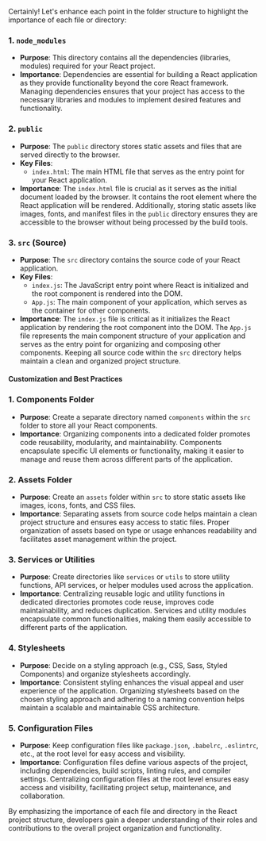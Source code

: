 Certainly! Let's enhance each point in the folder structure to highlight the importance of each file or directory:

### 1. `node_modules`

- **Purpose**: This directory contains all the dependencies (libraries, modules) required for your React project.
- **Importance**: Dependencies are essential for building a React application as they provide functionality beyond the core React framework. Managing dependencies ensures that your project has access to the necessary libraries and modules to implement desired features and functionality.

### 2. `public`

- **Purpose**: The `public` directory stores static assets and files that are served directly to the browser.
- **Key Files**:
  - `index.html`: The main HTML file that serves as the entry point for your React application.
- **Importance**: The `index.html` file is crucial as it serves as the initial document loaded by the browser. It contains the root element where the React application will be rendered. Additionally, storing static assets like images, fonts, and manifest files in the `public` directory ensures they are accessible to the browser without being processed by the build tools.

### 3. `src` (Source)

- **Purpose**: The `src` directory contains the source code of your React application.
- **Key Files**:
  - `index.js`: The JavaScript entry point where React is initialized and the root component is rendered into the DOM.
  - `App.js`: The main component of your application, which serves as the container for other components.
- **Importance**: The `index.js` file is critical as it initializes the React application by rendering the root component into the DOM. The `App.js` file represents the main component structure of your application and serves as the entry point for organizing and composing other components. Keeping all source code within the `src` directory helps maintain a clean and organized project structure.

#### Customization and Best Practices

### 1. Components Folder

- **Purpose**: Create a separate directory named `components` within the `src` folder to store all your React components.
- **Importance**: Organizing components into a dedicated folder promotes code reusability, modularity, and maintainability. Components encapsulate specific UI elements or functionality, making it easier to manage and reuse them across different parts of the application.

### 2. Assets Folder

- **Purpose**: Create an `assets` folder within `src` to store static assets like images, icons, fonts, and CSS files.
- **Importance**: Separating assets from source code helps maintain a clean project structure and ensures easy access to static files. Proper organization of assets based on type or usage enhances readability and facilitates asset management within the project.

### 3. Services or Utilities

- **Purpose**: Create directories like `services` or `utils` to store utility functions, API services, or helper modules used across the application.
- **Importance**: Centralizing reusable logic and utility functions in dedicated directories promotes code reuse, improves code maintainability, and reduces duplication. Services and utility modules encapsulate common functionalities, making them easily accessible to different parts of the application.

### 4. Stylesheets

- **Purpose**: Decide on a styling approach (e.g., CSS, Sass, Styled Components) and organize stylesheets accordingly.
- **Importance**: Consistent styling enhances the visual appeal and user experience of the application. Organizing stylesheets based on the chosen styling approach and adhering to a naming convention helps maintain a scalable and maintainable CSS architecture.

### 5. Configuration Files

- **Purpose**: Keep configuration files like `package.json`, `.babelrc`, `.eslintrc`, etc., at the root level for easy access and visibility.
- **Importance**: Configuration files define various aspects of the project, including dependencies, build scripts, linting rules, and compiler settings. Centralizing configuration files at the root level ensures easy access and visibility, facilitating project setup, maintenance, and collaboration.

By emphasizing the importance of each file and directory in the React project structure, developers gain a deeper understanding of their roles and contributions to the overall project organization and functionality.